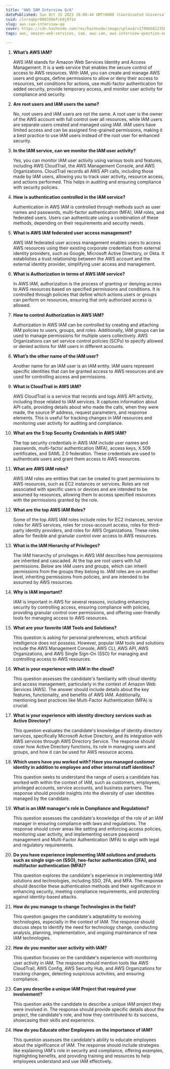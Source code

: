 ```yaml
---
title: "AWS IAM Interview Q/A"
datePublished: Sun Oct 15 2023 10:00:44 GMT+0000 (Coordinated Universal Time)
cuid: clnraq6pr000109mfc60j971m
slug: aws-iam-interview-qa
cover: https://cdn.hashnode.com/res/hashnode/image/upload/v1700668123500/13a15982-8b0d-4d3a-902e-61c69cc198d3.png
tags: aws, amazon-web-services, iam, aws-iam, aws-interview-question-and-answers

---
```


1. **What’s AWS IAM?**
    
    AWS IAM stands for Amazon Web Services Identity and Access Management. It is a web service that enables the secure control of access to AWS resources. With IAM, you can create and manage AWS users and groups, define permissions to allow or deny their access to resources, set conditions for actions, use multi-factor authentication for added security, provide temporary access, and monitor user activity for compliance and security.
    
2. **Are root users and IAM users the same?**
    
    No, root users and IAM users are not the same. A root user is the owner of the AWS account with full control over all resources, while IAM users are separate users created and managed using IAM. IAM users have limited access and can be assigned fine-grained permissions, making it a best practice to use IAM users instead of the root user for enhanced security.
    
3. **In the IAM service, can we monitor the IAM user activity?**
    
    Yes, you can monitor IAM user activity using various tools and features, including AWS CloudTrail, the AWS Management Console, and AWS Organizations. CloudTrail records all AWS API calls, including those made by IAM users, allowing you to track user activity, resource access, and actions performed. This helps in auditing and ensuring compliance with security policies.
    
4. **How is authentication controlled in the IAM service?**
    
    Authentication in AWS IAM is controlled through methods such as user names and passwords, multi-factor authentication (MFA), IAM roles, and federated users. Users can authenticate using a combination of these methods, depending on their requirements and security needs.
    
5. **What is AWS IAM federated user access management?**
    
    AWS IAM federated user access management enables users to access AWS resources using their existing corporate credentials from external identity providers, such as Google, Microsoft Active Directory, or Okta. It establishes a trust relationship between the AWS account and the external identity provider, simplifying user access and management.
    
6. **What is Authorization in terms of AWS IAM service?**
    
    In AWS IAM, authorization is the process of granting or denying access to AWS resources based on specified permissions and conditions. It is controlled through policies that define which actions users or groups can perform on resources, ensuring that only authorized access is allowed.
    
7. **How to control Authorization in AWS IAM?**
    
    Authorization in AWS IAM can be controlled by creating and attaching IAM policies to users, groups, and roles. Additionally, IAM groups can be used to manage permissions for multiple users collectively. AWS Organizations can set service control policies (SCPs) to specify allowed or denied actions for IAM users in different accounts.
    
8. **What’s the other name of the IAM user?**
    
    Another name for an IAM user is an IAM entity. IAM users represent specific identities that can be granted access to AWS resources and are used for controlling access and permissions.
    
9. **What is CloudTrail in AWS IAM?**
    
    AWS CloudTrail is a service that records and logs AWS API activity, including those related to IAM services. It captures information about API calls, providing details about who made the calls, when they were made, the source IP address, request parameters, and response elements. This is useful for tracking changes in IAM resources and monitoring user activity for auditing and compliance.
    
10. **What are the 5 top Security Credentials in AWS IAM?**
    
    The top security credentials in AWS IAM include user names and passwords, multi-factor authentication (MFA), access keys, X.509 certificates, and SAML 2.0 federation. These credentials are used to authenticate users and grant them access to AWS resources.
    
11. **What are AWS IAM roles?**
    
    AWS IAM roles are entities that can be created to grant permissions to AWS resources, such as EC2 instances or services. Roles are not associated with specific users or devices and are intended to be assumed by resources, allowing them to access specified resources with the permissions granted by the role.
    
12. **What are the top AWS IAM Roles?**
    
    Some of the top AWS IAM roles include roles for EC2 instances, service roles for AWS services, roles for cross-account access, roles for third-party identity providers, and roles for AWS Organizations. These roles allow for flexible and granular control over access to AWS resources.
    
13. **What is the IAM Hierarchy of Privileges?**
    
    The IAM hierarchy of privileges in AWS IAM describes how permissions are inherited and cascaded. At the top are root users with full permissions. Below are IAM users and groups, which can inherit permissions from the groups they belong to. IAM roles are on another level, inheriting permissions from policies, and are intended to be assumed by AWS resources.
    
14. **Why is IAM important?**
    
    IAM is important in AWS for several reasons, including enhancing security by controlling access, ensuring compliance with policies, providing granular control over permissions, and offering user-friendly tools for managing access to AWS resources.
    
15. **What are your favorite IAM Tools and Solutions?**
    
    This question is asking for personal preferences, which artificial intelligence does not possess. However, popular IAM tools and solutions include the AWS Management Console, AWS CLI, AWS API, AWS Organizations, and AWS Single Sign-On (SSO) for managing and controlling access to AWS resources.
    
16. **What is your experience with IAM in the cloud?**
    
    This question assesses the candidate's familiarity with cloud identity and access management, particularly in the context of Amazon Web Services (AWS). The answer should include details about the key features, functionality, and benefits of AWS IAM. Additionally, mentioning best practices like Multi-Factor Authentication (MFA) is crucial.
    

1. **What is your experience with identity directory services such as Active Directory?**
    
    This question evaluates the candidate's knowledge of identity directory services, specifically Microsoft Active Directory, and its integration with AWS services through AWS Directory Service. The response should cover how Active Directory functions, its role in managing users and groups, and how it can be used for AWS resource access.
    

1. **Which users have you worked with? Have you managed customer identity in addition to employee and other internal staff identities?**
    
    This question seeks to understand the range of users a candidate has worked with within the context of IAM, such as customers, employees, privileged accounts, service accounts, and business partners. The response should provide insights into the diversity of user identities managed by the candidate.
    

1. **What is an IAM manager's role in Compliance and Regulations?**
    
    This question assesses the candidate's knowledge of the role of an IAM manager in ensuring compliance with laws and regulations. The response should cover areas like setting and enforcing access policies, monitoring user activity, and implementing secure password management and Multi-Factor Authentication (MFA) to align with legal and regulatory requirements.
    

1. **Do you have experience implementing IAM solutions and products such as single sign-on (SSO), two-factor authentication (2FA), and multifactor authentication (MFA)?**
    
    This question explores the candidate's experience in implementing IAM solutions and technologies, including SSO, 2FA, and MFA. The response should describe these authentication methods and their significance in enhancing security, meeting compliance requirements, and protecting against identity-based attacks.
    

1. **How do you manage to change Technologies in the field?**
    
    This question gauges the candidate's adaptability to evolving technologies, especially in the context of IAM. The response should discuss steps to identify the need for technology change, conducting analysis, planning, implementation, and ongoing maintenance of new IAM technologies.
    

1. **How do you monitor user activity with IAM?**
    
    This question focuses on the candidate's experience with monitoring user activity in IAM. The response should mention tools like AWS CloudTrail, AWS Config, AWS Security Hub, and AWS Organizations for tracking changes, detecting suspicious activities, and ensuring compliance.
    

1. **Can you describe a unique IAM Project that required your involvement?**
    
    This question asks the candidate to describe a unique IAM project they were involved in. The response should provide specific details about the project, the candidate's role, and how they contributed to its success, showcasing their skills and experience.
    

1. **How do you Educate other Employees on the importance of IAM?**
    
    This question assesses the candidate's ability to educate employees about the significance of IAM. The response should include strategies like explaining IAM's role in security and compliance, offering examples, highlighting benefits, and providing training and resources to help employees understand and use IAM effectively.